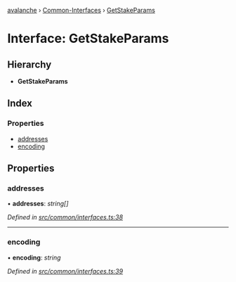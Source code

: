 [avalanche](../README.md) › [Common-Interfaces](../modules/common_interfaces.md) › [GetStakeParams](common_interfaces.getstakeparams.md)

# Interface: GetStakeParams

## Hierarchy

* **GetStakeParams**

## Index

### Properties

* [addresses](common_interfaces.getstakeparams.md#addresses)
* [encoding](common_interfaces.getstakeparams.md#encoding)

## Properties

###  addresses

• **addresses**: *string[]*

*Defined in [src/common/interfaces.ts:38](https://github.com/ava-labs/avalanchejs/blob/f2c4a10/src/common/interfaces.ts#L38)*

___

###  encoding

• **encoding**: *string*

*Defined in [src/common/interfaces.ts:39](https://github.com/ava-labs/avalanchejs/blob/f2c4a10/src/common/interfaces.ts#L39)*

